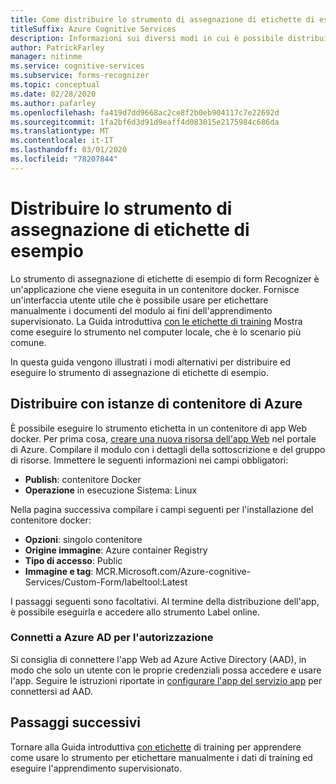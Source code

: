 ```yaml
---
title: Come distribuire lo strumento di assegnazione di etichette di esempio per il form Recognizer
titleSuffix: Azure Cognitive Services
description: Informazioni sui diversi modi in cui è possibile distribuire lo strumento di assegnazione di etichette di esempio di form Recognizer per facilitare l'apprendimento supervisionato.
author: PatrickFarley
manager: nitinme
ms.service: cognitive-services
ms.subservice: forms-recognizer
ms.topic: conceptual
ms.date: 02/28/2020
ms.author: pafarley
ms.openlocfilehash: fa419d7dd9668ac2ce8f2b0eb904117c7e22692d
ms.sourcegitcommit: 1fa2bf6d3d91d9eaff4d083015e2175984c686da
ms.translationtype: MT
ms.contentlocale: it-IT
ms.lasthandoff: 03/01/2020
ms.locfileid: "78207844"
---
```

# <a name="deploy-the-sample-labeling-tool"></a>Distribuire lo strumento di assegnazione di etichette di esempio

Lo strumento di assegnazione di etichette di esempio di form Recognizer è un'applicazione che viene eseguita in un contenitore docker. Fornisce un'interfaccia utente utile che è possibile usare per etichettare manualmente i documenti del modulo ai fini dell'apprendimento supervisionato. La Guida introduttiva [con le etichette di training](./quickstarts/label-tool.md) Mostra come eseguire lo strumento nel computer locale, che è lo scenario più comune. 

In questa guida vengono illustrati i modi alternativi per distribuire ed eseguire lo strumento di assegnazione di etichette di esempio. 

## <a name="deploy-with-azure-container-instances"></a>Distribuire con istanze di contenitore di Azure

È possibile eseguire lo strumento etichetta in un contenitore di app Web docker. Per prima cosa, [creare una nuova risorsa dell'app Web](https://ms.portal.azure.com/#create/Microsoft.WebSite) nel portale di Azure. Compilare il modulo con i dettagli della sottoscrizione e del gruppo di risorse. Immettere le seguenti informazioni nei campi obbligatori:
* **Publish**: contenitore Docker
* **Operazione** in esecuzione Sistema: Linux

Nella pagina successiva compilare i campi seguenti per l'installazione del contenitore docker:

* **Opzioni**: singolo contenitore
* **Origine immagine**: Azure container Registry
* **Tipo di accesso**: Public
* **Immagine e tag**: MCR.Microsoft.com/Azure-cognitive-Services/Custom-Form/labeltool:Latest

I passaggi seguenti sono facoltativi. Al termine della distribuzione dell'app, è possibile eseguirla e accedere allo strumento Label online.

### <a name="connect-to-azure-ad-for-authorization"></a>Connetti a Azure AD per l'autorizzazione

Si consiglia di connettere l'app Web ad Azure Active Directory (AAD), in modo che solo un utente con le proprie credenziali possa accedere e usare l'app. Seguire le istruzioni riportate in [configurare l'app del servizio app](https://docs.microsoft.com/azure/app-service/configure-authentication-provider-aad) per connettersi ad AAD.

## <a name="next-steps"></a>Passaggi successivi

Tornare alla Guida introduttiva [con etichette](./quickstarts/label-tool.md) di training per apprendere come usare lo strumento per etichettare manualmente i dati di training ed eseguire l'apprendimento supervisionato.

